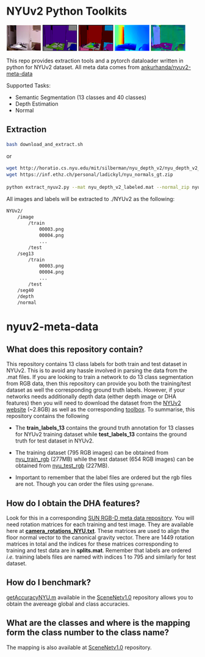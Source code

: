 # NYUv2 Python Toolkits

<div>
<img src="test/image.png"        width="18%">
<img src="test/semantic13.png"   width="18%">
<img src="test/semantic40.png"   width="18%">
<img src="test/depth.png"        width="18%">
<img src="test/normal.png"       width="18%">
</div>

This repo provides extraction tools and a pytorch dataloader written in python for NYUv2 dataset. All meta data comes from [ankurhanda/nyuv2-meta-data](https://github.com/ankurhanda/nyuv2-meta-data) 

Supported Tasks:

* Semantic Segmentation (13 classes and 40 classes)
* Depth Estimation
* Normal

## Extraction

```bash
bash download_and_extract.sh
```
or 

```bash
wget http://horatio.cs.nyu.edu/mit/silberman/nyu_depth_v2/nyu_depth_v2_labeled.mat
wget https://inf.ethz.ch/personal/ladickyl/nyu_normals_gt.zip

python extract_nyuv2.py --mat nyu_depth_v2_labeled.mat --normal_zip nyu_normals_gt.zip  --data_root NYUv2 --save_colored
```
All images and labels will be extracted to ./NYUv2 as the following:

```
NYUv2/
    /image
        /train
            00003.png
            00004.png
            ...
        /test
    /seg13
        /train
            00003.png
            00004.png
            ...
        /test
    /seg40
    /depth
    /normal
```


# nyuv2-meta-data

## What does this repository contain?

This repository contains 13 class labels for both train and test dataset in NYUv2. This is to avoid any hassle involved in parsing the data from the .mat files. If you are looking to train a network to do 13 class segmentation from RGB data, then this repository can provide you both the training/test dataset as well the corresponding ground truth labels. However, if your networks needs additionally depth data (either depth image or DHA features) then you will need to download the dataset from the [NYUv2 website](http://horatio.cs.nyu.edu/mit/silberman/nyu_depth_v2/nyu_depth_v2_labeled.mat) (~2.8GB) as well as the corresponding [toolbox](http://cs.nyu.edu/~silberman/code/toolbox_nyu_depth_v2.zip). To summarise, this repository contains the following

- The **train_labels_13** contains the ground truth annotation for 13 classes for NYUv2 training dataset while **test_labels_13** contains the ground truth for test dataset in NYUv2.

- The training dataset (795 RGB images) can be obtained from [nyu_train_rgb](http://www.doc.ic.ac.uk/~ahanda/nyu_train_rgb.tgz) (277MB) while the test dataset (654 RGB images) can be obtained from [nyu_test_rgb](http://www.doc.ic.ac.uk/~ahanda/nyu_test_rgb.tgz) (227MB).

- Important to remember that the label files are ordered but the rgb files are not. Though you can order the files using ``gprename``.

## How do I obtain the DHA features?

Look for this in a corresponding [SUN RGB-D meta data repository](https://github.com/ankurhanda/sunrgbd-meta-data). You will need rotation matrices for each training and test image. They are available here at [**camera_rotations_NYU.txt**](https://github.com/ankurhanda/nyuv2-meta-data/blob/master/camera_rotations_NYU.txt). These matrices are used to align the floor normal vector to the canonical gravity vector. There are 1449 rotation matrices in total and the indices for these matrices corresponding to training and test data are in **splits.mat**. Remember that labels are ordered *i.e.* training labels files are named with indices 1 to 795 and similarly for test dataset. 

## How do I benchmark? 
[getAccuracyNYU.m](https://github.com/ankurhanda/SceneNetv1.0/blob/master/getAccuracyNYU.m) available in the [SceneNetv1.0](https://github.com/ankurhanda/SceneNetv1.0/) repository allows you to obtain the avereage global and class accuracies. 

## What are the classes and where is the mapping form the class number to the class name?

The mapping is also available at [SceneNetv1.0](https://github.com/ankurhanda/SceneNetv1.0/) repository.








